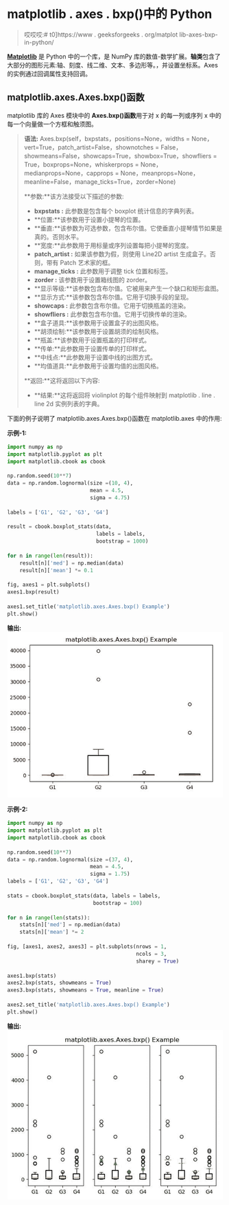 # matplotlib . axes . bxp()中的 Python

> 哎哎哎:# t0]https://www . geeksforgeeks . org/matplot lib-axes-bxp-in-python/

**[Matplotlib](https://www.geeksforgeeks.org/python-introduction-matplotlib/)** 是 Python 中的一个库，是 NumPy 库的数值-数学扩展。**轴类**包含了大部分的图形元素:轴、刻度、线二维、文本、多边形等。，并设置坐标系。Axes 的实例通过回调属性支持回调。

## matplotlib.axes.Axes.bxp()函数

matplotlib 库的 Axes 模块中的 **Axes.bxp()函数**用于对 x 的每一列或序列 x 中的每一个向量做一个方框和触须图。

> **语法:** Axes.bxp(self，bxpstats，positions=None，widths = None，vert=True，patch_artist=False，shownotches = False，showmeans=False，showcaps=True，showbox=True，showfliers = True，boxprops=None，whiskerprops = None，medianprops=None，capprops = None，meanprops=None，meanline=False，manage_ticks=True，zorder=None)
> 
> **参数:**该方法接受以下描述的参数:
> 
> *   **bxpstats :** 此参数是包含每个 boxplot 统计信息的字典列表。
> *   **位置:**该参数用于设置小提琴的位置。
> *   **垂直:**该参数为可选参数，包含布尔值。它使垂直小提琴情节如果是真的。否则水平。
> *   **宽度:**此参数用于用标量或序列设置每把小提琴的宽度。
> *   **patch_artist :** 如果该参数为假，则使用 Line2D artist 生成盒子。否则，带有 Patch 艺术家的框。
> *   **manage_ticks :** 此参数用于调整 tick 位置和标签。
> *   **zorder :** 该参数用于设置箱线图的 zorder。
> *   **显示等级:**该参数包含布尔值。它被用来产生一个缺口和矩形盒图。
> *   **显示方式:**该参数包含布尔值。它用于切换手段的呈现。
> *   **showcaps :** 此参数包含布尔值。它用于切换瓶盖的渲染。
> *   **showfliers :** 此参数包含布尔值。它用于切换传单的渲染。
> *   **盒子道具:**该参数用于设置盒子的出图风格。
> *   **胡须绘制:**该参数用于设置胡须的绘制风格。
> *   **瓶盖:**该参数用于设置瓶盖的打印样式。
> *   **传单:**此参数用于设置传单的打印样式。
> *   **中线点:**此参数用于设置中线的出图方式。
> *   **均值道具:**此参数用于设置均值的出图风格。
> 
> **返回:**这将返回以下内容:
> 
> *   **结果:**这将返回将 violinplot 的每个组件映射到 matplotlib . line . line 2d 实例列表的字典。

下面的例子说明了 matplotlib.axes.Axes.bxp()函数在 matplotlib.axes 中的作用:

**示例-1:**

```py
import numpy as np
import matplotlib.pyplot as plt
import matplotlib.cbook as cbook

np.random.seed(10**7)
data = np.random.lognormal(size =(10, 4),
                           mean = 4.5, 
                           sigma = 4.75)

labels = ['G1', 'G2', 'G3', 'G4']

result = cbook.boxplot_stats(data,
                             labels = labels,
                             bootstrap = 1000)

for n in range(len(result)):
    result[n]['med'] = np.median(data)
    result[n]['mean'] *= 0.1

fig, axes1 = plt.subplots()
axes1.bxp(result)

axes1.set_title('matplotlib.axes.Axes.bxp() Example')
plt.show()
```

**输出:**
![](img/08cb732857d69e216c9beecf49a848cd.png)

**示例-2:**

```py
import numpy as np
import matplotlib.pyplot as plt
import matplotlib.cbook as cbook

np.random.seed(10**7)
data = np.random.lognormal(size =(37, 4),
                           mean = 4.5, 
                           sigma = 1.75)
labels = ['G1', 'G2', 'G3', 'G4']

stats = cbook.boxplot_stats(data, labels = labels, 
                            bootstrap = 100)

for n in range(len(stats)):
    stats[n]['med'] = np.median(data)
    stats[n]['mean'] *= 2

fig, [axes1, axes2, axes3] = plt.subplots(nrows = 1, 
                                          ncols = 3,
                                          sharey = True)

axes1.bxp(stats)
axes2.bxp(stats, showmeans = True)
axes3.bxp(stats, showmeans = True, meanline = True)

axes2.set_title('matplotlib.axes.Axes.bxp() Example')
plt.show()
```

**输出:**
![](img/87fe53d5cbf3f4573a2553852d15ed39.png)